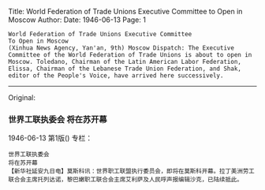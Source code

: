 Title: World Federation of Trade Unions Executive Committee to Open in Moscow
Author:
Date: 1946-06-13
Page: 1

    World Federation of Trade Unions Executive Committee
    To Open in Moscow
    (Xinhua News Agency, Yan'an, 9th) Moscow Dispatch: The Executive Committee of the World Federation of Trade Unions is about to open in Moscow. Toledano, Chairman of the Latin American Labor Federation, Elissa, Chairman of the Lebanese Trade Union Federation, and Shak, editor of the People's Voice, have arrived here successively.



<hr /> 

Original: 


### 世界工联执委会  将在苏开幕

1946-06-13
第1版()
专栏：

    世界工联执委会
    将在苏开幕
    【新华社延安九日电】莫斯科讯：世界职工联盟执行委员会，即将在莫斯科开幕。拉丁美洲劳工联合会主席托列达诺，黎巴嫩职工联合会主席艾利萨及人民呼声报编辑沙克，已陆续抵此。
